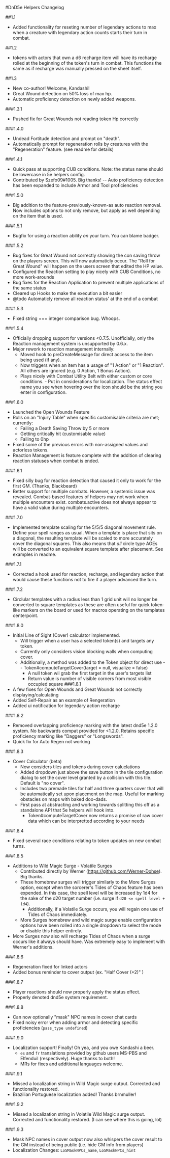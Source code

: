 #DnD5e Helpers Changelog

##1.1
- Added functionality for reseting number of legendary actions to max when a creature with legendary action counts starts their turn in combat.

##1.2
- tokens with actors that own a d6 recharge item will have its recharge rolled at the beginning of the token's turn in combat. This functions the same as if recharge was manually pressed on the sheet itself.

##1.3
- New co-author! Welcome, Kandashi!
- Great Wound detection on 50% loss of max hp.
- Automatic proficiency detection on newly added weapons.

###1.3.1
- Pushed fix for Great Wounds not reading token Hp correctly

###1.4.0
- Undead Fortitude detection and prompt on "death".
- Automatically prompt for regeneration rolls by creatures with the "Regeneration" feature. (see readme for details)

###1.4.1
- Quick pass at supporting CUB conditions. Note: the status name should be lowercase in 5e helpers config.
- Contributed by Szefo09#1005. Big thanks!
-- Auto proficiency detection has been expanded to include Armor and Tool proficiencies

###1.5.0
- Big addition to the feature-previously-known-as auto reaction removal. Now includes options to not only remove, but apply as well depending on the item that is used.

###1.5.1
- Bugfix for using a reaction ability *on* your turn. You can blame badger.

###1.5.2
- Bug fixes for Great Wound not correctly showing the con saving throw on the players screen. This will now automaticly occur. The "Roll for Great Wound" will happen on the users screen that edited the HP value.
- Configured the Reaction setting to play nicely with CUB Conditions, no more work-arounds
- Bug fixes for the Reaction Application to prevent multiple applications of the same status
- Cleared up Hooks to make the execution a bit easier 
- @todo Automaticly remove all reaction status' at the end of a combat

###1.5.3
- Fixed string === integer comparison bug. Whoops.

###1.5.4
- Officially dropping support for versions <0.7.5. Unofficially, only the Reaction management system is unsupported by 0.6.x.
- Major rework to reaction management internally:
  - Moved hook to preCreateMessage for direct access to the item being used (if any).
  - Now triggers when an item has a usage of "1 Action" or "1 Reaction". All others are ignored (e.g. 0 Action, 1 Bonus Action).
  - Plays nicely with Combat Utility Belt with either custom or core conditions.  - Put in considerations for localization. The status effect name you see when hovering over the icon should be the string you enter in configuration.
  
###1.6.0
-  Launched the Open Wounds Feature
- Rolls on an "Injury Table" when specific customisable criteria are met; currently: 
  - Failing a Death Saving Throw by 5 or more
  - Getting critically hit (customisable value)
  - Falling to 0hp
- Fixed some of the previous errors with non-assigned values and actorless tokens.
- Reaction Management is feature complete with the addition of clearing reaction statuses when combat is ended.

###1.6.1
- Fixed silly bug for reaction detection that caused it only to work for the first GM. (Thanks, Blackbeard)
- Better support for multiple combats. However, a systemic issue was revealed.  Combat-based features of helpers may not work when multiple encounters exist. combats.active does not always appear to have a valid value during multiple encounters.

###1.7.0
- Implemented template scaling for the 5/5/5 diagonal movement rule. Define your spell ranges as usual. When a template is place that sits on a diagonal, the resulting template will be scaled to more accurately cover the diagonal squares. This also means that _all_ circle type AOEs will be converted to an equivalent square template after placement. See examples in readme.

###1.7.1
- Corrected a hook used for reaction, recharge, and legendary action that would cause these functions not to fire if a player advanced the turn.

###1.7.2
- Circlular templates with a radius less than 1 grid unit will no longer be converted to square templates as these are often useful for quick token-like markers on the board or used for macros operating on the templates centerpoint.

###1.8.0
- Initial Line of Sight (Cover) calculator implemented.
    - Will trigger when a user has a selected token(s) and targets any token.
    - Currently only considers vision blocking walls when computing cover.
    - Additionally, a method was added to the Token object for direct use -- Token#computeTargetCover(target = null, visualize = false)
      - A null token wil grab the first target in the user's targets list
      - Return value is number of visible corners from most visible occupied square
###1.8.1
- A few fixes for Open Wounds and Great Wounds not correctly displaying/calculating 
- Added Self-Repair as an example of Rengeration 
- Added ui notification for legendary action recharge

###1.8.2
- Removed overlapping proficiency marking with the latest dnd5e 1.2.0 system. No backwards compat provided for <1.2.0.  Retains specific proficiency marking like "Daggers" or "Longswords".
- Quick fix for Auto Regen not working

###1.8.3
- Cover Calculator (beta)
  - Now considers tiles and tokens during cover caluclations
  - Added dropdown just above the save button in the tile configuration dialog to set the cover level granted by a collision with this tile. Default is "no cover".
  - Includes two premade tiles for half and three quarters cover that will be automatically set upon placement on the map. Useful for marking obstacles on maps with baked doo-dads.
  - First pass at abstracting and working towards splitting this off as a standalone API that 5e helpers will hook into.
    - Token#computeTargetCover now returns a promise of raw cover data which can be interpretted according to your needs

###1.8.4
- Fixed several race conditions relating to token updates on new combat turns.

###1.8.5
- Additions to Wild Magic Surge - Volatile Surges
  - Contributed directly by Werner (https://github.com/Werner-Dohse). Big thanks.
  - These homebrew surges will trigger similarly to the More Surges option, except when the sorcerer's Tides of Chaos feature has been expended. In this case, the spell level will be increased by 1d4 for the sake of the d20 target number (i.e. surge if ``d20 <= spell level + 1d4``).
    - Additionally, if a Volatile Surge occurs, you will regain one use of Tides of Chaos immediately.
  - More Surges homebrew and wild magic surge enable configuration options have been rolled into a single dropdown to select the mode or disable this helper entirely.
- More Surges now also will recharge Tides of Chaos when a surge occurs like it always should have. Was extremely easy to implement with Werner's additions.

###1.8.6
- Regeneration fixed for linked actors
- Added bonus reminder to cover output (ex. "Half Cover (+2)" )

###1.8.7
- Player reactions should now properly apply the status effect.
- Properly denoted dnd5e system requirement.

###1.8.8
- Can now optionally "mask" NPC names in cover chat cards
- Fixed noisy error when adding armor and detecting specific proficiencies (`pass_type undefined`)

###1.9.0
- Localization support! Finally! Oh yea, and you owe Kandashi a beer.
  - `es` and `fr` translations provided by github users MS-PBS and Elfenduil (respectively). Huge thanks to both!
  - MRs for fixes and additional languages welcome.

###1.9.1
- Missed a localization string in Wild Magic surge output. Corrected and functionality restored.
- Brazilian Portuguese localization added! Thanks brnmuller!

###1.9.2
- Missed a localization string in Volatile Wild Magic surge output. Corrected and functionality restored. (I can see where this is going, lol)

###1.9.3
- Mask NPC names in cover output now also whispers the cover result to the GM instead of being public (i.e. hide GM info from players)
- Localization Changes: `LoSMaskNPCs_name`, `LoSMaskNPCs_hint`



